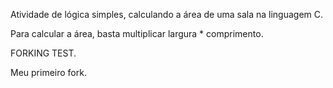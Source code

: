 Atividade de lógica simples, calculando a área de uma sala na linguagem C.

Para calcular a área, basta multiplicar largura * comprimento.

FORKING TEST.

Meu primeiro fork.
